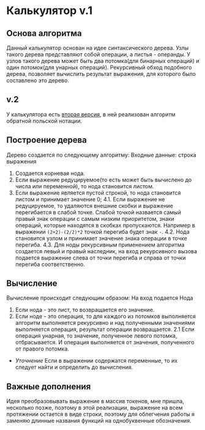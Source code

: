 # Калькулятор v.1
## Основа алгоритма
Данный калькулятор основан на идее синтаксического дерева. Узлы такого дерева представляют собой операции, а листья - операнды. У узлов такого дерева может быть два потомка(для бинарных операций) и один потомок(для унарных операций). Рекурсивный обход подобного дерева, позволяет вычислить результат выражения, для которого было составлено это дерево.
## v.2
У калькулятора есть [вторая версия](https://github.com/GambitG667/AL_DZ1_v2_1st_semestre), в ней реализован алгоритм обратной польской нотации.
## Построение дерева
Дерево создается по следующему алгоритму:
Входные данные: строка выражения
1. Создается корневая нода.
2. Если выражение редуцируемое(то есть может быть вычислено до числа или переменной), то нода становится листом.
3. Если выражение является пустой строкой, то нода становится листом и принимает значение 0;
4.1. Если выражение не редуцируемое, то удаляются внешние скобки и выражение перегибается в слабой точке. Слабой точкой назвается самый правый знак операции с самым низким приоритетом, знаки операций, которые находятся в скобках пропускаются. Например в выражении `(2+2)-(2/2)*2` точкой перегиба будет знак `-`. 
4.2. Нода становится узлом и принимает значение знака операции в точке перегиба.
4.3. Для ноды рекурсивным применением алгоритма создается левый и правый наследник, на вход рекурсивного вызова подается выражение слева от точки перегиба и справа от точки перегиба соответственно.
## Вычисление
Вычисление происходит следующим образом:
На вход подается Нода
1. Если нода - это лист, то возвращается его значение.
2. Если ноде - это операция, то для каждого из потомков выполняется алгоритм выполняется рекурсивно и над полученными значениями выполняется операция, результат операции возвращается.
2.1 Если операция унарная, то значение, полученное левого потомка, отбрасывается. И операция выполняется от значения, полученного от правого потомка.

- *Уточнение* Если в выражении содержатся переменные, то их следует найти и определить до вычисления.

## Важные дополнения
Идея преобразовывать выражение в массив токенов, мне пришла, несколько позже, поэтому в этой реализации, выражение на всем протяжении остается в виде строки, поэтому для облегчения работы я заменяю длинные названия функций на однобуквенные обозначения.